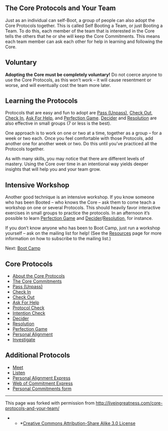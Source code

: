 ## The Core Protocols and Your Team

Just as an individual can self-Boot, a group of people can also adopt the Core Protocols together. This is called Self Booting a Team, or just Booting a Team. To do this, each member of the team that is interested in the Core tells the others that he or she will keep the Core Commitments. This means each team member can ask each other for help in learning and following the Core.

## Voluntary

**Adopting the Core must be completely voluntary!** Do not coerce anyone to use the Core Protocols, as this won’t work – it will cause resentment or worse, and will eventually cost the team more later.

## Learning the Protocols

Protocols that are easy and fun to adopt are [Pass (Unpass)](-core-protocols-pass-unpass-), [Check Out](-core-protocols-check-out-), [Check In](-core-protocols-check-in-), [Ask For Help](-core-protocols-ask-for-help-), and [Perfection Game](-core-protocols-perfection-game-). [Decider](-core-protocols-decider-) and [Resolution](-core-protocols-resolution-) are also effective in small groups (7 or less is the best).

One approach is to work on one or two at a time, together as a group – for a week or two each. Once you feel comfortable with those Protocols, add another one for another week or two. Do this until you’ve practiced all the Protocols together.

As with many skills, you may notice that there are different levels of mastery. Using the Core over time in an intentional way yields deeper insights that will help you and your team grow.

## Intensive Workshop

Another good technique is an intensive workshop. If you know someone who has been Booted – who knows the Core – ask them to come teach a workshop on one or several Protocols. This should heavily favor interactive exercises in small groups to practice the protocols. In an afternoon it’s possible to learn [Perfection Game](-core-protocols-perfection-game-) and [Decider](-core-protocols-decider-)/[Resolution](-core-protocols-resolution-), for instance.

If you don’t know anyone who has been to Boot Camp, just run a workshop yourself – ask on the mailing list for help! (See the [Resources](http://liveingreatness.com/resources/) page for more information on how to subscribe to the mailing list.)

Next: [Boot Camp](-boot-camp-immersive-training-)

## Core Protocols

<ul id="menu-the-core-protocols" class="menu">
<li id="menu-item-84" class="menu-item menu-item-type-post_type menu-item-object-page menu-item-84"><a href="-core-protocols-">About the Core Protocols</a></li>
<li id="menu-item-95" class="menu-item menu-item-type-post_type menu-item-object-page menu-item-95"><a href="-core-protocols-the-core-commitments-">The Core Commitments</a></li>
<li id="menu-item-90" class="menu-item menu-item-type-post_type menu-item-object-page menu-item-90"><a href="-core-protocols-pass-unpass-">Pass (Unpass)</a></li>
<li id="menu-item-85" class="menu-item menu-item-type-post_type menu-item-object-page menu-item-85"><a href="-core-protocols-check-in-">Check In</a></li>
<li id="menu-item-86" class="menu-item menu-item-type-post_type menu-item-object-page menu-item-86"><a href="-core-protocols-check-out-">Check Out</a></li>
<li id="menu-item-97" class="menu-item menu-item-type-post_type menu-item-object-page menu-item-97"><a href="-core-protocols-ask-for-help-">Ask For Help</a></li>
<li id="menu-item-93" class="menu-item menu-item-type-post_type menu-item-object-page menu-item-93"><a href="-core-protocols-protocol-check-">Protocol Check</a></li>
<li id="menu-item-88" class="menu-item menu-item-type-post_type menu-item-object-page menu-item-88"><a href="-core-protocols-intention-check-">Intention Check</a></li>
<li id="menu-item-87" class="menu-item menu-item-type-post_type menu-item-object-page menu-item-87"><a href="-core-protocols-decider-">Decider</a></li>
<li id="menu-item-94" class="menu-item menu-item-type-post_type menu-item-object-page menu-item-94"><a href="-core-protocols-resolution-">Resolution</a></li>
<li id="menu-item-91" class="menu-item menu-item-type-post_type menu-item-object-page menu-item-91"><a href="-core-protocols-perfection-game-">Perfection Game</a></li>
<li id="menu-item-92" class="menu-item menu-item-type-post_type menu-item-object-page menu-item-92"><a href="-core-protocols-personal-alignment-">Personal Alignment</a></li>
<li id="menu-item-89" class="menu-item menu-item-type-post_type menu-item-object-page menu-item-89"><a href="-core-protocols-investigate-">Investigate</a></li>
</ul>

## Additional Protocols

<ul id="menu-additional-protocols" class="menu">
<li id="menu-item-146" class="menu-item menu-item-type-post_type menu-item-object-page menu-item-146"><a href="-additional-protocols-meet-">Meet</a></li>
<li id="menu-item-147" class="menu-item menu-item-type-post_type menu-item-object-page menu-item-147"><a href="http://liveingreatness.com/additional-protocols/listen/">Listen</a></li>
<li id="menu-item-278" class="menu-item menu-item-type-post_type menu-item-object-page menu-item-278"><a href="http://liveingreatness.com/additional-protocols/personal-alignment-express/">Personal Alignment Express</a></li>
<li id="menu-item-277" class="menu-item menu-item-type-post_type menu-item-object-page menu-item-277"><a href="http://liveingreatness.com/additional-protocols/web-of-commitment-express/">Web of Commitment Express</a></li>
<li id="menu-item-284" class="menu-item menu-item-type-post_type menu-item-object-page menu-item-284"><a href="-additional-protocols-personal-commitments-form-">Personal Commitments form</a></li>
</ul>

* * *

This page was forked with permission from <a href="http://liveingreatness.com/core-protocols-and-your-team/" target="_blank">http://liveingreatness.com/core-protocols-and-your-team/</a>

* * *[Creative Commons Attribution-Share Alike 3.0 License](http://creativecommons.org/licenses/by-sa/3.0/us/)